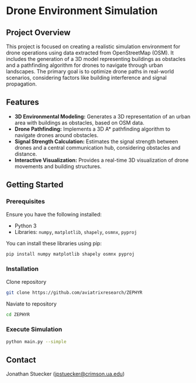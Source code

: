 # Drone Environment Simulation

## Project Overview

This project is focused on creating a realistic simulation environment for drone operations using data extracted from OpenStreetMap (OSM). It includes the generation of a 3D model representing buildings as obstacles and a pathfinding algorithm for drones to navigate through urban landscapes. The primary goal is to optimize drone paths in real-world scenarios, considering factors like building interference and signal propagation.

## Features

- **3D Environmental Modeling:** Generates a 3D representation of an urban area with buildings as obstacles, based on OSM data.
- **Drone Pathfinding:** Implements a 3D A* pathfinding algorithm to navigate drones around obstacles.
- **Signal Strength Calculation:** Estimates the signal strength between drones and a central communication hub, considering obstacles and distance.
- **Interactive Visualization:** Provides a real-time 3D visualization of drone movements and building structures.

## Getting Started

### Prerequisites

Ensure you have the following installed:

- Python 3
- Libraries: `numpy`, `matplotlib`, `shapely`, `osmnx`, `pyproj`

You can install these libraries using pip:

```bash
pip install numpy matplotlib shapely osmnx pyproj
```
### Installation
Clone repository
```bash
git clone https://github.com/aviatrixresearch/ZEPHYR
```
Naviate to repository
```bash
cd ZEPHYR
```

### Execute Simulation
```bash
python main.py --simple
```

## Contact
Jonathan Stuecker (jpstuecker@crimson.ua.edu)



